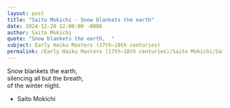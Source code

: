 ```yaml
---
layout: post
title: "Saito Mokichi - Snow blankets the earth"
date: 2024-12-28 12:00:00 -0000
author: Saito Mokichi
quote: "Snow blankets the earth,  "
subject: Early Haiku Masters (17th–18th centuries)
permalink: /Early Haiku Masters (17th–18th centuries)/Saito Mokichi/Saito Mokichi - Snow blankets the earth
---
```


Snow blankets the earth,  
silencing all but the breath,  
of the winter night.

- Saito Mokichi
